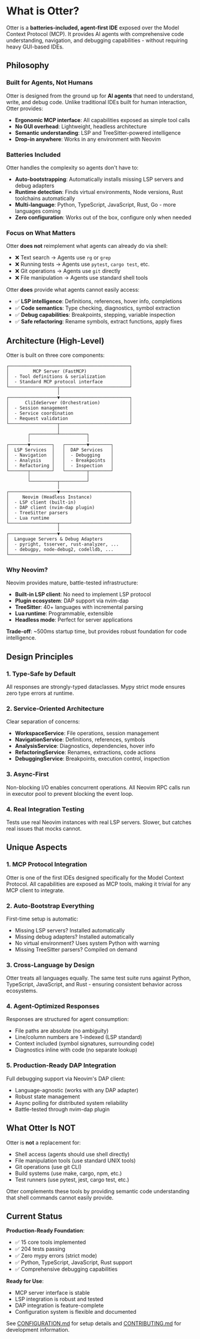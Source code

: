 # What is Otter?

Otter is a **batteries-included, agent-first IDE** exposed over the Model Context Protocol (MCP). It provides AI agents with comprehensive code understanding, navigation, and debugging capabilities - without requiring heavy GUI-based IDEs.

## Philosophy

### Built for Agents, Not Humans

Otter is designed from the ground up for **AI agents** that need to understand, write, and debug code. Unlike traditional IDEs built for human interaction, Otter provides:

- **Ergonomic MCP interface**: All capabilities exposed as simple tool calls
- **No GUI overhead**: Lightweight, headless architecture
- **Semantic understanding**: LSP and TreeSitter-powered intelligence
- **Drop-in anywhere**: Works in any environment with Neovim

### Batteries Included

Otter handles the complexity so agents don't have to:

- **Auto-bootstrapping**: Automatically installs missing LSP servers and debug adapters
- **Runtime detection**: Finds virtual environments, Node versions, Rust toolchains automatically
- **Multi-language**: Python, TypeScript, JavaScript, Rust, Go - more languages coming
- **Zero configuration**: Works out of the box, configure only when needed

### Focus on What Matters

Otter **does not** reimplement what agents can already do via shell:

- ❌ Text search → Agents use `rg` or `grep`
- ❌ Running tests → Agents use `pytest`, `cargo test`, etc.
- ❌ Git operations → Agents use `git` directly
- ❌ File manipulation → Agents use standard shell tools

Otter **does** provide what agents cannot easily access:

- ✅ **LSP intelligence**: Definitions, references, hover info, completions
- ✅ **Code semantics**: Type checking, diagnostics, symbol extraction
- ✅ **Debug capabilities**: Breakpoints, stepping, variable inspection
- ✅ **Safe refactoring**: Rename symbols, extract functions, apply fixes

## Architecture (High-Level)

Otter is built on three core components:

```
┌─────────────────────────────────────────────┐
│         MCP Server (FastMCP)                │
│  - Tool definitions & serialization         │
│  - Standard MCP protocol interface          │
└──────────────────┬──────────────────────────┘
                   │
┌──────────────────▼──────────────────────────┐
│      CliIdeServer (Orchestration)           │
│  - Session management                       │
│  - Service coordination                     │
│  - Request validation                       │
└──────────────────┬──────────────────────────┘
                   │
        ┌──────────┴──────────┐
        │                     │
┌───────▼────────┐   ┌────────▼────────┐
│  LSP Services  │   │  DAP Services   │
│  - Navigation  │   │  - Debugging    │
│  - Analysis    │   │  - Breakpoints  │
│  - Refactoring │   │  - Inspection   │
└───────┬────────┘   └────────┬────────┘
        │                     │
        └──────────┬──────────┘
                   │
┌──────────────────▼──────────────────────────┐
│     Neovim (Headless Instance)              │
│  - LSP client (built-in)                    │
│  - DAP client (nvim-dap plugin)             │
│  - TreeSitter parsers                       │
│  - Lua runtime                              │
└──────────────────┬──────────────────────────┘
                   │
┌──────────────────▼──────────────────────────┐
│  Language Servers & Debug Adapters          │
│  - pyright, tsserver, rust-analyzer, ...    │
│  - debugpy, node-debug2, codelldb, ...      │
└─────────────────────────────────────────────┘
```

### Why Neovim?

Neovim provides mature, battle-tested infrastructure:

- **Built-in LSP client**: No need to implement LSP protocol
- **Plugin ecosystem**: DAP support via nvim-dap
- **TreeSitter**: 40+ languages with incremental parsing
- **Lua runtime**: Programmable, extensible
- **Headless mode**: Perfect for server applications

**Trade-off**: ~500ms startup time, but provides robust foundation for code intelligence.

## Design Principles

### 1. Type-Safe by Default

All responses are strongly-typed dataclasses. Mypy strict mode ensures zero type errors at runtime.

### 2. Service-Oriented Architecture

Clear separation of concerns:
- **WorkspaceService**: File operations, session management
- **NavigationService**: Definitions, references, symbols
- **AnalysisService**: Diagnostics, dependencies, hover info
- **RefactoringService**: Renames, extractions, code actions
- **DebuggingService**: Breakpoints, execution control, inspection

### 3. Async-First

Non-blocking I/O enables concurrent operations. All Neovim RPC calls run in executor pool to prevent blocking the event loop.

### 4. Real Integration Testing

Tests use real Neovim instances with real LSP servers. Slower, but catches real issues that mocks cannot.

## Unique Aspects

### 1. MCP Protocol Integration

Otter is one of the first IDEs designed specifically for the Model Context Protocol. All capabilities are exposed as MCP tools, making it trivial for any MCP client to integrate.

### 2. Auto-Bootstrap Everything

First-time setup is automatic:
- Missing LSP servers? Installed automatically
- Missing debug adapters? Installed automatically
- No virtual environment? Uses system Python with warning
- Missing TreeSitter parsers? Compiled on demand

### 3. Cross-Language by Design

Otter treats all languages equally. The same test suite runs against Python, TypeScript, JavaScript, and Rust - ensuring consistent behavior across ecosystems.

### 4. Agent-Optimized Responses

Responses are structured for agent consumption:
- File paths are absolute (no ambiguity)
- Line/column numbers are 1-indexed (LSP standard)
- Context included (symbol signatures, surrounding code)
- Diagnostics inline with code (no separate lookup)

### 5. Production-Ready DAP Integration

Full debugging support via Neovim's DAP client:
- Language-agnostic (works with any DAP adapter)
- Robust state management
- Async polling for distributed system reliability
- Battle-tested through nvim-dap plugin

## What Otter Is NOT

Otter is **not** a replacement for:
- Shell access (agents should use shell directly)
- File manipulation tools (use standard UNIX tools)
- Git operations (use git CLI)
- Build systems (use make, cargo, npm, etc.)
- Test runners (use pytest, jest, cargo test, etc.)

Otter complements these tools by providing semantic code understanding that shell commands cannot easily provide.

## Current Status

**Production-Ready Foundation**:
- ✅ 15 core tools implemented
- ✅ 204 tests passing
- ✅ Zero mypy errors (strict mode)
- ✅ Python, TypeScript, JavaScript, Rust support
- ✅ Comprehensive debugging capabilities

**Ready for Use**:
- MCP server interface is stable
- LSP integration is robust and tested
- DAP integration is feature-complete
- Configuration system is flexible and documented

See [CONFIGURATION.md](./CONFIGURATION.md) for setup details and [CONTRIBUTING.md](./CONTRIBUTING.md) for development information.
